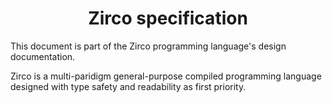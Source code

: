 <div align="center">

# Zirco specification

</div>

This document is part of the Zirco programming language's design documentation.

Zirco is a multi-paridigm general-purpose compiled programming language designed with type safety and readability as first priority.

